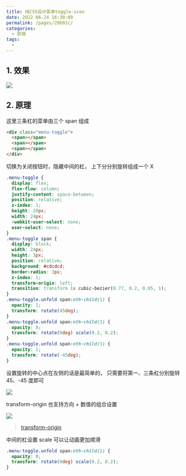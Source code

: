 ```yaml
---
title: 纯CSS设计菜单toggle-icon
date: 2022-06-24 16:30:09
permalink: /pages/29b91c/
categories:
  - 前端
tags:
  - 
---
```

## 1. 效果

![](https://raw.gitmirror.com/GanChuanYin/picture/main/blog/Jun-24-2022-16-31-12.gif)

## 2. 原理

这里三条杠的菜单由三个 span 组成

```html
<div class="menu-toggle">
  <span></span>
  <span></span>
  <span></span>
</div>
```

切换为关闭按钮时，隐藏中间的杠， 上下分分别旋转组成一个 X

```css
.menu-toggle {
  display: flex;
  flex-flow: column;
  justify-content: space-between;
  position: relative;
  z-index: 1;
  height: 20px;
  width: 24px;
  -webkit-user-select: none;
  user-select: none;
}
.menu-toggle span {
  display: block;
  width: 24px;
  height: 3px;
  position: relative;
  background: #cdcdcd;
  border-radius: 3px;
  z-index: 1;
  transform-origin: left;
  transition: transform 1s cubic-bezier(0.77, 0.2, 0.05, 1);
}
.menu-toggle.unfold span:nth-child(1) {
  opacity: 1;
  transform: rotate(45deg);
}
.menu-toggle.unfold span:nth-child(2) {
  opacity: 0;
  transform: rotate(0deg) scale(0.2, 0.2);
}
.menu-toggle.unfold span:nth-child(3) {
  opacity: 1;
  transform: rotate(-45deg);
}
```

设置旋转的中心点在左侧的话是最简单的， 只需要将第一、三条杠分别旋转 45、-45 度即可

![](https://raw.gitmirror.com/GanChuanYin/picture/main/blog/20220624163615.png)

transform-origin 也支持方向 + 数值的组合设置

![](https://raw.gitmirror.com/GanChuanYin/picture/main/blog/20220624163711.png)

> [transform-origin](https://developer.mozilla.org/en-US/docs/Web/CSS/transform-origin)

中间的杠设置 scale 可以让动画更加顺滑

```css
.menu-toggle.unfold span:nth-child(2) {
  opacity: 0;
  transform: rotate(0deg) scale(0.2, 0.2);
}
```
